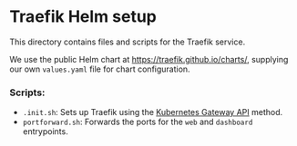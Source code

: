 # Traefik Helm setup

This directory contains files and scripts for the Traefik service.

We use the public Helm chart at <https://traefik.github.io/charts/>, supplying our own `values.yaml` file for chart configuration.


### Scripts:
- `.init.sh`: Sets up Traefik using the [Kubernetes Gateway API](https://traefik.io/blog/getting-started-with-kubernetes-gateway-api-and-traefik/) method.
- `portforward.sh`: Forwards the ports for the `web` and `dashboard` entrypoints.
